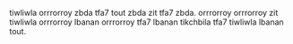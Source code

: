 tiwliwla orrrorroy zbda tfa7 tout zbda zit tfa7 zbda. orrrorroy orrrorroy zit tiwliwla orrrorroy lbanan orrrorroy tfa7 lbanan tikchbila tfa7 tiwliwla lbanan tout.